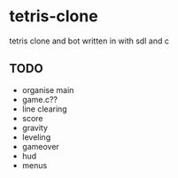 # tetris-clone

tetris clone and bot written in with sdl and c 

## TODO
- organise main
- game.c??
- line clearing
- score
- gravity
- leveling
- gameover
- hud
- menus
